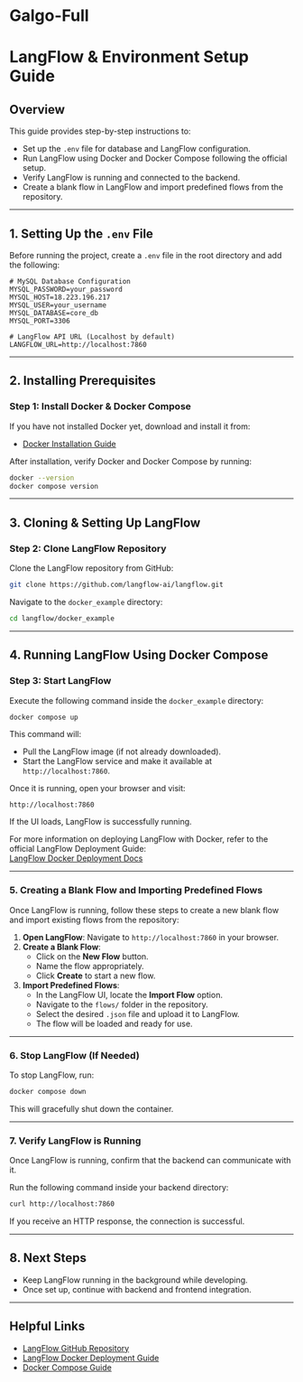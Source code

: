 # Galgo-Full

# LangFlow & Environment Setup Guide

## Overview
This guide provides step-by-step instructions to:
- Set up the `.env` file for database and LangFlow configuration.
- Run LangFlow using Docker and Docker Compose following the official setup.
- Verify LangFlow is running and connected to the backend.
- Create a blank flow in LangFlow and import predefined flows from the repository.

---

## 1. Setting Up the `.env` File
Before running the project, create a `.env` file in the root directory and add the following:

```env
# MySQL Database Configuration
MYSQL_PASSWORD=your_password
MYSQL_HOST=18.223.196.217
MYSQL_USER=your_username
MYSQL_DATABASE=core_db
MYSQL_PORT=3306

# LangFlow API URL (Localhost by default)
LANGFLOW_URL=http://localhost:7860
```

---

## 2. Installing Prerequisites
### Step 1: Install Docker & Docker Compose
If you have not installed Docker yet, download and install it from:

- [Docker Installation Guide](https://www.docker.com/get-started)

After installation, verify Docker and Docker Compose by running:
```sh
docker --version
docker compose version
```

---

## 3. Cloning & Setting Up LangFlow
### Step 2: Clone LangFlow Repository
Clone the LangFlow repository from GitHub:

```sh
git clone https://github.com/langflow-ai/langflow.git
```

Navigate to the `docker_example` directory:
```sh
cd langflow/docker_example
```

---

## 4. Running LangFlow Using Docker Compose
### Step 3: Start LangFlow
Execute the following command inside the `docker_example` directory:

```sh
docker compose up
```

This command will:
- Pull the LangFlow image (if not already downloaded).
- Start the LangFlow service and make it available at `http://localhost:7860`.

Once it is running, open your browser and visit:
```
http://localhost:7860
```
If the UI loads, LangFlow is successfully running.

For more information on deploying LangFlow with Docker, refer to the official LangFlow Deployment Guide:  
[LangFlow Docker Deployment Docs](https://docs.langflow.org/Deployment/deployment-docker)

---

### 5. Creating a Blank Flow and Importing Predefined Flows

Once LangFlow is running, follow these steps to create a new blank flow and import existing flows from the repository:

1. **Open LangFlow**: Navigate to `http://localhost:7860` in your browser.
2. **Create a Blank Flow**:
   - Click on the **New Flow** button.
   - Name the flow appropriately.
   - Click **Create** to start a new flow.
3. **Import Predefined Flows**:
   - In the LangFlow UI, locate the **Import Flow** option.
   - Navigate to the `flows/` folder in the repository.
   - Select the desired `.json` file and upload it to LangFlow.
   - The flow will be loaded and ready for use.

---

### 6. Stop LangFlow (If Needed)
To stop LangFlow, run:
```sh
docker compose down
```
This will gracefully shut down the container.

---

### 7. Verify LangFlow is Running
Once LangFlow is running, confirm that the backend can communicate with it.

Run the following command inside your backend directory:
```sh
curl http://localhost:7860
```
If you receive an HTTP response, the connection is successful.

---

## 8. Next Steps
- Keep LangFlow running in the background while developing.
- Once set up, continue with backend and frontend integration.

---

## Helpful Links
- [LangFlow GitHub Repository](https://github.com/logspace-ai/langflow)
- [LangFlow Docker Deployment Guide](https://docs.langflow.org/Deployment/deployment-docker)
- [Docker Compose Guide](https://docs.docker.com/compose/)

